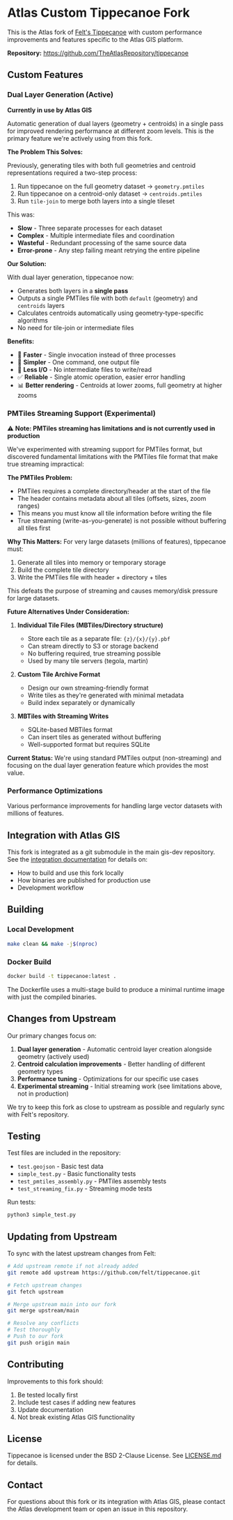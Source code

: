 # Atlas Custom Tippecanoe Fork

This is the Atlas fork of [Felt's Tippecanoe](https://github.com/felt/tippecanoe) with custom performance improvements and features specific to the Atlas GIS platform.

**Repository:** https://github.com/TheAtlasRepository/tippecanoe

## Custom Features

### Dual Layer Generation (Active)

**Currently in use by Atlas GIS**

Automatic generation of dual layers (geometry + centroids) in a single pass for improved rendering performance at different zoom levels. This is the primary feature we're actively using from this fork.

**The Problem This Solves:**

Previously, generating tiles with both full geometries and centroid representations required a two-step process:

1. Run tippecanoe on the full geometry dataset → `geometry.pmtiles`
2. Run tippecanoe on a centroid-only dataset → `centroids.pmtiles`
3. Run `tile-join` to merge both layers into a single tileset

This was:
- **Slow** - Three separate processes for each dataset
- **Complex** - Multiple intermediate files and coordination
- **Wasteful** - Redundant processing of the same source data
- **Error-prone** - Any step failing meant retrying the entire pipeline

**Our Solution:**

With dual layer generation, tippecanoe now:
- Generates both layers in a **single pass**
- Outputs a single PMTiles file with both `default` (geometry) and `centroids` layers
- Calculates centroids automatically using geometry-type-specific algorithms
- No need for tile-join or intermediate files

**Benefits:**
- 🚀 **Faster** - Single invocation instead of three processes
- 🎯 **Simpler** - One command, one output file
- 💾 **Less I/O** - No intermediate files to write/read
- ✅ **Reliable** - Single atomic operation, easier error handling
- 📊 **Better rendering** - Centroids at lower zooms, full geometry at higher zooms

### PMTiles Streaming Support (Experimental)

⚠️ **Note: PMTiles streaming has limitations and is not currently used in production**

We've experimented with streaming support for PMTiles format, but discovered fundamental limitations with the PMTiles file format that make true streaming impractical:

**The PMTiles Problem:**
- PMTiles requires a complete directory/header at the start of the file
- The header contains metadata about all tiles (offsets, sizes, zoom ranges)
- This means you must know all tile information before writing the file
- True streaming (write-as-you-generate) is not possible without buffering all tiles first

**Why This Matters:**
For very large datasets (millions of features), tippecanoe must:
1. Generate all tiles into memory or temporary storage
2. Build the complete tile directory
3. Write the PMTiles file with header + directory + tiles

This defeats the purpose of streaming and causes memory/disk pressure for large datasets.

**Future Alternatives Under Consideration:**

1. **Individual Tile Files (MBTiles/Directory structure)**
   - Store each tile as a separate file: `{z}/{x}/{y}.pbf`
   - Can stream directly to S3 or storage backend
   - No buffering required, true streaming possible
   - Used by many tile servers (tegola, martin)

2. **Custom Tile Archive Format**
   - Design our own streaming-friendly format
   - Write tiles as they're generated with minimal metadata
   - Build index separately or dynamically

3. **MBTiles with Streaming Writes**
   - SQLite-based MBTiles format
   - Can insert tiles as generated without buffering
   - Well-supported format but requires SQLite

**Current Status:** We're using standard PMTiles output (non-streaming) and focusing on the dual layer generation feature which provides the most value.

### Performance Optimizations

Various performance improvements for handling large vector datasets with millions of features.

## Integration with Atlas GIS

This fork is integrated as a git submodule in the main gis-dev repository. See the [integration documentation](https://github.com/TheAtlasRepository/gis-dev/blob/main/docs/tippecanoe-integration.md) for details on:
- How to build and use this fork locally
- How binaries are published for production use
- Development workflow

## Building

### Local Development

```bash
make clean && make -j$(nproc)
```

### Docker Build

```bash
docker build -t tippecanoe:latest .
```

The Dockerfile uses a multi-stage build to produce a minimal runtime image with just the compiled binaries.

## Changes from Upstream

Our primary changes focus on:
1. **Dual layer generation** - Automatic centroid layer creation alongside geometry (actively used)
2. **Centroid calculation improvements** - Better handling of different geometry types
3. **Performance tuning** - Optimizations for our specific use cases
4. **Experimental streaming** - Initial streaming work (see limitations above, not in production)

We try to keep this fork as close to upstream as possible and regularly sync with Felt's repository.

## Testing

Test files are included in the repository:
- `test.geojson` - Basic test data
- `simple_test.py` - Basic functionality tests
- `test_pmtiles_assembly.py` - PMTiles assembly tests
- `test_streaming_fix.py` - Streaming mode tests

Run tests:
```bash
python3 simple_test.py
```

## Updating from Upstream

To sync with the latest upstream changes from Felt:

```bash
# Add upstream remote if not already added
git remote add upstream https://github.com/felt/tippecanoe.git

# Fetch upstream changes
git fetch upstream

# Merge upstream main into our fork
git merge upstream/main

# Resolve any conflicts
# Test thoroughly
# Push to our fork
git push origin main
```

## Contributing

Improvements to this fork should:
1. Be tested locally first
2. Include test cases if adding new features
3. Update documentation
4. Not break existing Atlas GIS functionality

## License

Tippecanoe is licensed under the BSD 2-Clause License. See [LICENSE.md](LICENSE.md) for details.

## Contact

For questions about this fork or its integration with Atlas GIS, please contact the Atlas development team or open an issue in this repository.
